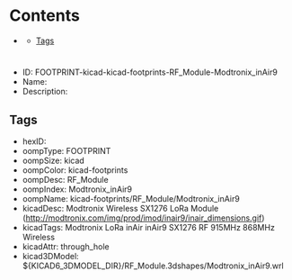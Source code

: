 



Contents
========

* [](#)
	* [Tags](#tags)

# 

- ID: FOOTPRINT-kicad-kicad-footprints-RF_Module-Modtronix_inAir9
- Name: 
- Description: 

## Tags

- hexID: 
- oompType: FOOTPRINT
- oompSize: kicad
- oompColor: kicad-footprints
- oompDesc: RF_Module
- oompIndex: Modtronix_inAir9
- oompName: kicad-footprints/RF_Module/Modtronix_inAir9
- kicadDesc: Modtronix Wireless SX1276 LoRa Module (http://modtronix.com/img/prod/imod/inair9/inair_dimensions.gif)
- kicadTags: Modtronix LoRa inAir inAir9 SX1276 RF 915MHz 868MHz Wireless
- kicadAttr: through_hole
- kicad3DModel: ${KICAD6_3DMODEL_DIR}/RF_Module.3dshapes/Modtronix_inAir9.wrl
